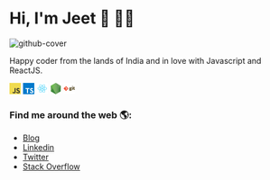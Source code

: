 # Hi, I'm Jeet 👋 👨‍💻

<!-- ![github-cover](https://user-images.githubusercontent.com/13834745/144031899-7282fdba-3dc9-4acb-8445-c2e7554ba6a8.png) -->

![github-cover](https://user-images.githubusercontent.com/13834745/144380203-166b8fa0-5b2e-4525-8561-41bbc8a72194.jpg)

Happy coder from the lands of India and in love with Javascript and ReactJS.

<!-- [![GitHub commits](https://badgen.net/github/commits/onejeet/Strapdown.js)](https://GitHub.com/onejeet/StrapDown.js/commit/)

[![GitHub latest commit](https://badgen.net/github/last-commit/onejeet/Strapdown.js)](https://GitHub.com/onejeet/StrapDown.js/commit/) -->

<!-- ![](https://visitor-badge.glitch.me/badge?page_id=abhisheknaiidu.abhisheknaiidu) -->

<code><img title="Javascript" height="20" src="https://raw.githubusercontent.com/github/explore/80688e429a7d4ef2fca1e82350fe8e3517d3494d/topics/javascript/javascript.png"></code>
<code><img title="Typescript" height="20" src="https://raw.githubusercontent.com/github/explore/80688e429a7d4ef2fca1e82350fe8e3517d3494d/topics/typescript/typescript.png"></code>
<code><img title="ReactJS" height="20" src="https://raw.githubusercontent.com/github/explore/80688e429a7d4ef2fca1e82350fe8e3517d3494d/topics/react/react.png"></code>
<code><img title="NodeJS" height="20" src="https://raw.githubusercontent.com/github/explore/80688e429a7d4ef2fca1e82350fe8e3517d3494d/topics/nodejs/nodejs.png"></code>
<code><img title="Git" height="20" src="https://raw.githubusercontent.com/github/explore/80688e429a7d4ef2fca1e82350fe8e3517d3494d/topics/git/git.png"></code>

### Find me around the web 🌎:

- <a href="https://www.dotscreated.com/" target="_blank" >Blog</a>
- <a href="https://www.linkedin.com/in/onejeet/" target="_blank" >Linkedin</a>
- <a href="https://www.twitter.com/onejeet/" target="_blank" >Twitter</a>
- <a href="https://stackoverflow.com/users/5700303/onejeet" target="_blank" >Stack Overflow</a>

<!--
## Let's connect -->

<!-- [![github](https://www.github.xcom/onejeet)(https://img.shields.io/badge/GitHub-000000?style=for-the-badge&logo=GitHub&logoColor=white) -->

<!--
**onejeet/onejeet** is a ✨ _special_ ✨ repository because its `README.md` (this file) appears on your GitHub profile.

Here are some ideas to get you started:

- 🔭 I’m currently working on ...
- 🌱 I’m currently learning ...
- 👯 I’m looking to collaborate on ...
- 🤔 I’m looking for help with ...
- 💬 Ask me about ...
- 📫 How to reach me: ...
- 😄 Pronouns: ...
- ⚡ Fun fact: ...
-->
